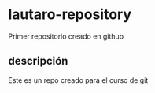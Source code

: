 # lautaro-repository
Primer repositorio creado en github

## descripción
Este es un repo creado para el curso de git
